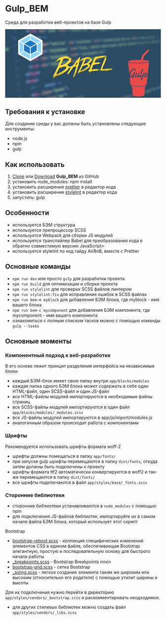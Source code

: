 <h1>Gulp_BEM</h1>
<p>Среда для разработки веб-проектов на базе Gulp</p>

<p>
	<img src="https://github.com/vlad-pavl/Gulp_BEM/blob/master/app/img/previews.png" alt="Start Template" style="max-width: 100%;">
</p>

<h2>Требования к установке</h2>
<p>Для создания среды у вас должны быть установлены следующие инструменты:</p>
<ul>
	<li>node.js</li>
	<li>npm</li>
	<li>gulp</li>
</ul>

<h2>Как использовать</h2>
<ol>
	<li><a href="https://github.com/vlad-pavl/Gulp_BEM.git">Clone</a> или <a href="https://github.com/vlad-pavl/Gulp_BEM/archive/master.zip">Download</a> <strong>Gulp_BEM</strong> из GitHub</li>
	<li>установить node_modules: npm install</li>
	<li>установить расширение <a href="https://prettier.io/">prettier</a> в редактор кода</li>
	<li>установить расширение <a href="https://stylelint.io/">stylelint</a> в редактор кода</li>
	<li>запустить: gulp</li>
</ol>

<h2>Особенности</h2>
<ul>
	<li>используется БЭМ структура</li>
	<li>используется препроцессор SCSS</li>
	<li>используктся Webpack для сборки JS модулей</li>
	<li>используется транспайлер Babel для преобразования кода в обратно совместимую версию JavaScript></li>
	<li>используется stylelint по код гайду AirBnB, вместе с Prettier</li>
</ul>

<h2>Основные команды</h2>
<ul>
	<li><code>npm run dev</code> или просто <code>gulp</code> для разработки проекта</li>
	<li><code>npm run build</code> для оптимизации и сборки проекта</li>
	<li><code>npm run stylelint</code> для проверки SCSS файлов линтером</li>
	<li><code>npm run stylelint:fix</code> для исправления ошибок в SCSS файлах</li>
	<li><code>npm run bem-m myblock</code> для добавления БЭМ блока, где myblock - имя вашего блока</li>
	<li><code>npm run bem-с mycomponent</code> для добавления БЭМ компонента, где mycomponent - имя вашего компонента</li>
	<li>ознакомиться с полным списком тасков можно с помощью команды <code>gulp --tasks</code></li>
</ul>

<h2>Основные моменты</h2>
<h3>Компонентный подход к веб-разработке</h3>
<p>В его основе лежит принцип разделения интерфейса на независимые блоки</p>
<ul>
	<li>каждый БЭМ-блок имеет свою папку внутри <code>app/blocks/modules</code></li>
	<li>каждая папка одного БЭМ блока может содержать в себе один HTML-файл, один SCSS-файл и один JS-файл</li>
	<li>все HTML-файлы модулей импортируются в необходимые файлы страниц</li>
	<li>все SCSS-файлы модулей импортируются в один файл <code>app/blocks/modules/_modules.scss</code></li>
	<li>все JS-файлы модулей импортируются в app/js/import/modules.js</li>
	<li>аналогичным образом происходит работа с компонентами</li>
</ul>
<h3>Шрифты</h3>
<p>Рекомендуется использовать шрифты формата woff-2</p>
<ul>
	<li>шрифты должны помещаться в папку <code>app/fonts/</code></li>
	<li>при запуске gulp шрифты перемещаются в папку <code>dist/fonts</code>, откуда затем должны быть подключены к проекту</li>
	<li>шрифты формата ttf2 автоматически конвертируются в woff2 и так-же перемещаются в папку <code>dist/fonts/</code></li>
	<li>все шрифты подключаются в файл <code>app/styles/base/_fonts.scss</code></li>
</ul>
<h3>Сторонние библиотеки</h3>
<ul>
	<li>сторонние библиотеки устанавливаются в <code>node_modules</code> с помощью npm</li>
	<li>для подключения JS-файлов библиотек, импортируйте их в самом начале файла БЭМ блока, который использует этот скрипт</li>
</ul>
<p>Bootstrap</p>
<ul>
	<li><a href="https://bootstrap-4.ru/docs/4.0/content/reboot/">bootstrap-reboot.scss</a> - коллекция специфических изменений элементов CSS в едином файле, обеспечиваещая Bootstrap элегантную, простую и последовательную основу для быстрого начала работы</li>
	<li><a href="https://bootstrap-4.ru/docs/4.0/layout/overview/">_breakpoints.scss</a> - Bootstrap Breakpoints mixin</li>
	<li><a href="https://bootstrap-4.ru/docs/4.0/layout/grid/">bootstrap-grid.scss</a> - сетка Bootstrap</li>
	<li><a href="https://bootstrap-4.ru/docs/4.0/utilities/sizing/">_sizing.scss</a> - легкое создание элемента таким же широким или высоким (относительно его родителя) с помощью утилит ширины и высоты</li>
</ul>
<p>Для их подключения нужно перейти в директорию <code>app/styles/vendors/_bootstrap.scss</code> и раскомментировать неодходимое.</p>
<ul>
	<li>для других стилевых библиотек можно создать файл <code>app/styles/vendors/_libs.scss</code></li>
</ul>

